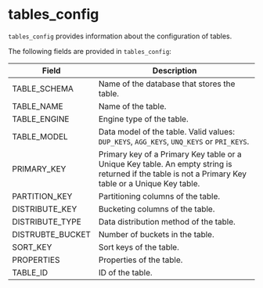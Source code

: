 ---
---

# tables_config

`tables_config` provides information about the configuration of tables.

The following fields are provided in `tables_config`:

| **Field**        | **Description**                                              |
| ---------------- | ------------------------------------------------------------ |
| TABLE_SCHEMA     | Name of the database that stores the table.                  |
| TABLE_NAME       | Name of the table.                                           |
| TABLE_ENGINE     | Engine type of the table.                                    |
| TABLE_MODEL      | Data model of the table. Valid values: `DUP_KEYS`, `AGG_KEYS`, `UNQ_KEYS` or `PRI_KEYS`. |
| PRIMARY_KEY      | Primary key of a Primary Key table or a Unique Key table. An empty string is returned if the table is not a Primary Key table or a Unique Key table. |
| PARTITION_KEY    | Partitioning columns of the table.                       |
| DISTRIBUTE_KEY   | Bucketing columns of the table.                          |
| DISTRIBUTE_TYPE  | Data distribution method of the table.                   |
| DISTRUBTE_BUCKET | Number of buckets in the table.                              |
| SORT_KEY         | Sort keys of the table.                                      |
| PROPERTIES       | Properties of the table.                                     |
| TABLE_ID         | ID of the table.                                             |
